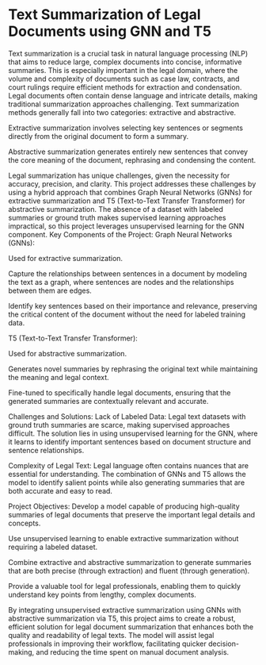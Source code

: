 # Text Summarization of Legal Documents using GNN and T5

Text summarization is a crucial task in natural language processing (NLP) that aims to reduce large, complex documents into concise, informative summaries. This is especially important in the legal domain, where the volume and complexity of documents such as case law, contracts, and court rulings require efficient methods for extraction and condensation. Legal documents often contain dense language and intricate details, making traditional summarization approaches challenging. Text summarization methods generally fall into two categories: extractive and abstractive.

Extractive summarization involves selecting key sentences or segments directly from the original document to form a summary.

Abstractive summarization generates entirely new sentences that convey the core meaning of the document, rephrasing and condensing the content.

Legal summarization has unique challenges, given the necessity for accuracy, precision, and clarity. This project addresses these challenges by using a hybrid approach that combines Graph Neural Networks (GNNs) for extractive summarization and T5 (Text-to-Text Transfer Transformer) for abstractive summarization. The absence of a dataset with labeled summaries or ground truth makes supervised learning approaches impractical, so this project leverages unsupervised learning for the GNN component.
Key Components of the Project: Graph Neural Networks (GNNs):

Used for extractive summarization.

Capture the relationships between sentences in a document by modeling the text as a graph, where sentences are nodes and the relationships between them are edges.

Identify key sentences based on their importance and relevance, preserving the critical content of the document without the need for labeled training data.

T5 (Text-to-Text Transfer Transformer):

Used for abstractive summarization.

Generates novel summaries by rephrasing the original text while maintaining the meaning and legal context.

Fine-tuned to specifically handle legal documents, ensuring that the generated summaries are contextually relevant and accurate.

Challenges and Solutions: Lack of Labeled Data: Legal text datasets with ground truth summaries are scarce, making supervised approaches difficult. The solution lies in using unsupervised learning for the GNN, where it learns to identify important sentences based on document structure and sentence relationships.

Complexity of Legal Text: Legal language often contains nuances that are essential for understanding. The combination of GNNs and T5 allows the model to identify salient points while also generating summaries that are both accurate and easy to read.

Project Objectives: Develop a model capable of producing high-quality summaries of legal documents that preserve the important legal details and concepts.

Use unsupervised learning to enable extractive summarization without requiring a labeled dataset.

Combine extractive and abstractive summarization to generate summaries that are both precise (through extraction) and fluent (through generation).

Provide a valuable tool for legal professionals, enabling them to quickly understand key points from lengthy, complex documents.

By integrating unsupervised extractive summarization using GNNs with abstractive summarization via T5, this project aims to create a robust, efficient solution for legal document summarization that enhances both the quality and readability of legal texts. The model will assist legal professionals in improving their workflow, facilitating quicker decision-making, and reducing the time spent on manual document analysis.